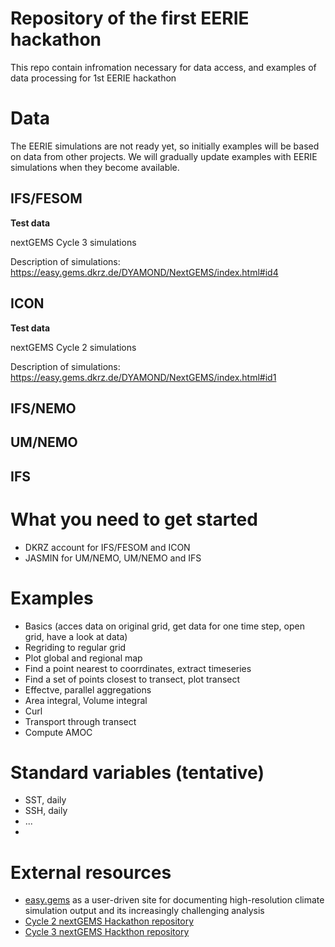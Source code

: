 Repository of the first EERIE hackathon
=======================================

This repo contain infromation necessary for data access, and examples of data processing for 1st EERIE hackathon

Data
====

The EERIE simulations are not ready yet, so initially examples will be based on data from other projects. We will gradually update examples with EERIE simulations when they become available.

IFS/FESOM
---------

**Test data** 

nextGEMS Cycle 3 simulations

Description of simulations: https://easy.gems.dkrz.de/DYAMOND/NextGEMS/index.html#id4

ICON
----

**Test data**

nextGEMS Cycle 2 simulations

Description of simulations: https://easy.gems.dkrz.de/DYAMOND/NextGEMS/index.html#id1

IFS/NEMO
--------

UM/NEMO
-------

IFS
---


What you need to get started
============================
* DKRZ account for IFS/FESOM and ICON
* JASMIN for UM/NEMO, UM/NEMO and IFS


Examples
========

* Basics (acces data on original grid, get data for one time step, open grid, have a look at data)
* Regriding to regular grid
* Plot global and regional map
* Find a point nearest to coorrdinates, extract timeseries
* Find a set of points closest to transect, plot transect
* Effectve, parallel aggregations
* Area integral, Volume integral
* Curl
* Transport through transect
* Compute AMOC

Standard variables (tentative)
==============================

* SST, daily
* SSH, daily
* ...
* 

External resources
==================

* [easy.gems](https://easy.gems.dkrz.de/) as a user-driven site for documenting high-resolution climate simulation output and its increasingly challenging analysis
* [Cycle 2 nextGEMS Hackathon repository](https://github.com/nextGEMS/nextGems_Cycle2)
* [Cycle 3 nextGEMS Hackthon repository](https://github.com/nextGEMS/nextGEMS_Cycle3)
